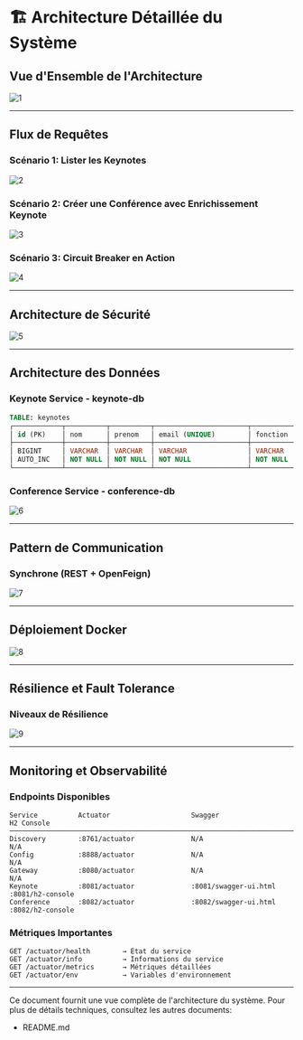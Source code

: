 # 🏗️ Architecture Détaillée du Système

## Vue d'Ensemble de l'Architecture

![1](assets/architechture/1.png)

---

## Flux de Requêtes

### Scénario 1: Lister les Keynotes

![2](assets/architechture/2.png)

### Scénario 2: Créer une Conférence avec Enrichissement Keynote

![3](assets/architechture/3.png)

### Scénario 3: Circuit Breaker en Action

![4](assets/architechture/4.png)

---

## Architecture de Sécurité

![5](assets/architechture/5.png)

---

## Architecture des Données

### Keynote Service - keynote-db

```sql
TABLE: keynotes
┌────────────┬──────────┬──────────┬───────────────────────┬─────────────┐
│ id (PK)    │ nom      │ prenom   │ email (UNIQUE)        │ fonction    │
├────────────┼──────────┼──────────┼───────────────────────┼─────────────┤
│ BIGINT     │ VARCHAR  │ VARCHAR  │ VARCHAR               │ VARCHAR     │
│ AUTO_INC   │ NOT NULL │ NOT NULL │ NOT NULL              │ NOT NULL    │
└────────────┴──────────┴──────────┴───────────────────────┴─────────────┘
```

### Conference Service - conference-db

![6](assets/architechture/6.png)

---

## Pattern de Communication

### Synchrone (REST + OpenFeign)

![7](assets/architechture/7.png)

---

## Déploiement Docker

![8](assets/architechture/8.png)

---

## Résilience et Fault Tolerance

### Niveaux de Résilience

![9](assets/architechture/9.png)

---

## Monitoring et Observabilité

### Endpoints Disponibles

```
Service          Actuator                    Swagger                    H2 Console
─────────────────────────────────────────────────────────────────────────────────
Discovery        :8761/actuator              N/A                        N/A
Config           :8888/actuator              N/A                        N/A
Gateway          :8080/actuator              N/A                        N/A
Keynote          :8081/actuator              :8081/swagger-ui.html      :8081/h2-console
Conference       :8082/actuator              :8082/swagger-ui.html      :8082/h2-console
```

### Métriques Importantes

```
GET /actuator/health        → État du service
GET /actuator/info          → Informations du service
GET /actuator/metrics       → Métriques détaillées
GET /actuator/env           → Variables d'environnement
```

---

Ce document fournit une vue complète de l'architecture du système. Pour plus de détails techniques, consultez les autres documents:
- README.md
